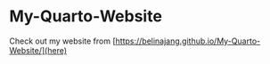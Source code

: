 # My-Quarto-Website

Check out my website from [https://belinajang.github.io/My-Quarto-Website/](here)
